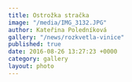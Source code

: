 ```yaml
---
title: Ostrožka stračka
image: "/media/IMG_3132.JPG"
author: Kateřina Poledníková
gallery: "/news/rozkvetla-vinice"
published: true
date: 2016-08-26 13:27:23 +0000
category: gallery
layout: photo
---
```

